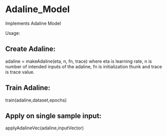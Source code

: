 # Adaline_Model
 Implements Adaline Model

Usage:
## Create Adaline:
adaline = makeAdaline(eta, n, fn, trace)
where eta is learning rate, n is number of intended inputs of the adaline, fn is initialization thunk and trace is trace value.

## Train Adaline:
train(adaline,dataset,epochs)

## Apply on single sample input:
applyAdalineVec(adaline,inputVector)
